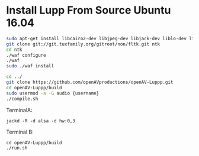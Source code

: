 # Install Lupp From Source Ubuntu 16.04

```sh
sudo apt-get install libcairo2-dev libjpeg-dev libjack-dev liblo-dev libsndfile-dev libsamplerate-dev
git clone git://git.tuxfamily.org/gitroot/non/fltk.git ntk
cd ntk
./waf configure
./waf
sudo ./waf install

cd ../
git clone https://github.com/openAVproductions/openAV-Luppp.git
cd openAV-Luppp/build
sudo usermod -a -G audio {username}
./compile.sh
```

TerminalA:
```
jackd -R -d alsa -d hw:0,3
```

Terminal B:
```
cd openAV-Luppp/build
./run.sh
```
